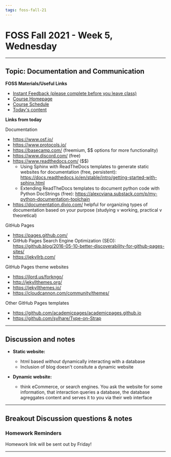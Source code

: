 ```yaml
---
tags: foss-fall-21
---
```


# FOSS Fall 2021 - Week 5, Wednesday

----
## Topic: Documentation and Communication

**FOSS Materials/Useful Links**


- [Instant Feedback (please complete before you leave class)](https://cyver.se/foss-feedback)
- [Course Homepage](https://learning.cyverse.org/projects/foss/en/latest/index.html)
- [Course Schedule](https://learning.cyverse.org/projects/foss/en/latest/schedule.html)
- [Today's content](https://learning.cyverse.org/projects/foss/en/latest/04_documentation_communication.html)

**Links from today**

Documentation

- https://www.osf.io/
- https://www.protocols.io/
- https://basecamp.com/ (freemium, $$ options for more functionality)
- https://www.discord.com/ (free)
- https://www.readthedocs.com/ ($$)
    - Using Sphinx with ReadTheDocs templates to generate static websites for documentation (free, persistent): https://docs.readthedocs.io/en/stable/intro/getting-started-with-sphinx.html
    - Extending ReadTheDocs templates to document python code with Python DocStrings (free): https://alexcviana.substack.com/p/my-python-documentation-toolchain
- https://documentation.divio.com/ helpful for organizing types of documentation based on your purpose (studying v working, practical v theoretical)

GitHub Pages

- https://pages.github.com/
- GitHub Pages Search Engine Optimization (SEO): https://github.blog/2016-05-10-better-discoverability-for-github-pages-sites/
- https://jekyllrb.com/

GitHub Pages theme websites

- https://jlord.us/forkngo/
- http://jekyllthemes.org/
- https://jekyllthemes.io/
- https://cloudcannon.com/community/themes/

Other GitHub Pages templates

- https://github.com/academicpages/academicpages.github.io
- https://github.com/sylhare/Type-on-Strap

---- 
## Discussion and notes

- **Static website:** 
    - html based *without* dynamically interacting with a database
    - Inclusion of blog doesn't consitute a dynamic website

- **Dynamic website:** 
    - think eCommerce, or search engines. You ask the website for some information, that interaction queries a database, the database agreggates content and serves it to you via their web interface



---


## Breakout Discussion questions & notes

### Homework Reminders

Homework link will be sent out by Friday!

----
